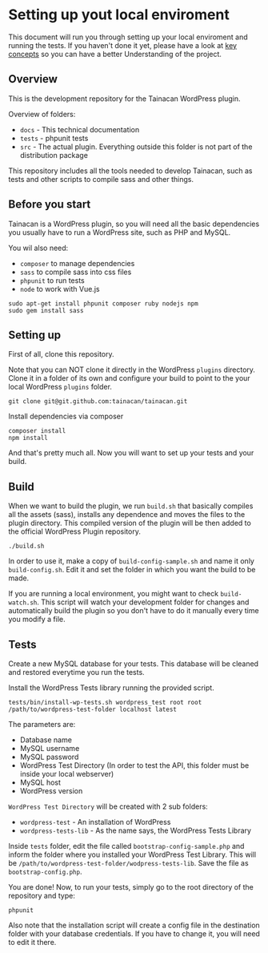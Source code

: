 # Setting up yout local enviroment

This document will run you through setting up your local enviroment and running the tests. If you haven't done it yet, please have a look at [key concepts](key-concepts.md) so you can have a better Understanding of the project.

## Overview

This is the development repository for the Tainacan WordPress plugin.

Overview of folders:

* `docs` - This technical documentation
* `tests` - phpunit tests
* `src` - The actual plugin. Everything outside this folder is not part of the distribution package

This repository includes all the tools needed to develop Tainacan, such as tests and other scripts to compile sass and other things.

## Before you start

Tainacan is a WordPress plugin, so you will need all the basic dependencies you usually have to run a WordPress site, such as PHP and MySQL.

You wil also need:

* `composer` to manage dependencies
* `sass` to compile sass into css files
* `phpunit` to run tests
* `node` to work with Vue.js

```
sudo apt-get install phpunit composer ruby nodejs npm
sudo gem install sass
```

## Setting up

First of all, clone this repository.

Note that you can NOT clone it directly in the WordPress `plugins` directory. Clone it in a folder of its own and configure your build to point to the your local WordPress `plugins`
folder.

```
git clone git@git.github.com:tainacan/tainacan.git
```

Install dependencies via composer

```
composer install
npm install
```

And that's pretty much all. Now you will want to set up your tests and your build.

## Build

When we want to build the plugin, we run `build.sh` that basically compiles all the assets (sass), installs any dependence and moves the files to the plugin directory. This compiled version of the plugin will be then added to the official WordPress Plugin repository.

```
./build.sh
```

In order to use it, make a copy of `build-config-sample.sh` and name it only `build-config.sh`. Edit it and set the folder in which you want the build to be made.

If you are running a local environment, you might want to check `build-watch.sh`. This script will watch your development folder for changes and automatically build the plugin so you don't have to do it manually every time you modify a file.

## Tests

Create a new MySQL database for your tests. This database will be cleaned and restored everytime you run the tests.

Install the WordPress Tests library running the provided script.

```
tests/bin/install-wp-tests.sh wordpress_test root root /path/to/wordpress-test-folder localhost latest
```
The parameters are:

* Database name
* MySQL username
* MySQL password
* WordPress Test Directory (In order to test the API, this folder must be inside your local webserver)
* MySQL host
* WordPress version

`WordPress Test Directory` will be created with 2 sub folders: 

* `wordpress-test` - An installation of WordPress
* `wordpress-tests-lib` - As the name says, the WordPress Tests Library

Inside `tests` folder, edit the file called `bootstrap-config-sample.php` and inform the folder where you installed your WordPress Test Library. This will be `/path/to/wordpress-test-folder/wodpress-tests-lib`. Save the file as `bootstrap-config.php`.

You are done! Now, to run your tests, simply go to the root directory of the repository and type:

```
phpunit
```

Also note that the installation script will create a config file in the destination folder with your database credentials. If you have to change it, you will need to edit it there.
